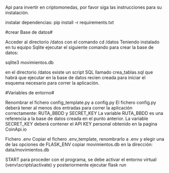 Api para invertir en criptomonedas, por favor siga las instrucciones para su instalación.

instalar dependencias:
pip install -r requirements.txt


#crear Base de datos#

Acceder al directorio /datos con el comando cd /datos
Teniendo instalado en tu equipo Sqlite ejecutar el siguiente comando para crear la base de datos:

sqlite3 movimientos.db

en el directorio /datos existe un script SQL llamado crea_tablas.sql que habrá que ejecutar en la base de datos recien creada para iniciar el esquema necesario
para correr la aplicación.

#Variables de entorno#

Renombrar el fichero config_template.py a config.py
El fichero config.py deberá tener al menos dos entradas para correr la aplicación correctamente:
RUTA_BBDD y SECRET_KEY
La variable RUTA_BBDD es una referencia a la base de datos creada en el punto anterior.
La variable SECRET_KEY deberá contener el API KEY personal obtenido en la pagina CoinApi.io


Fichero .env
Copiar el fichero .env_template, renombrarlo a .env y elegir una de las opciones de FLASK_ENV
copiar movimientos.db en la dirección: data/movimientos.db

START
para proceder con el programa, se debe activar el entorno virtual  (venv\scripts\activate) y posteriormente ejecutar flask run

